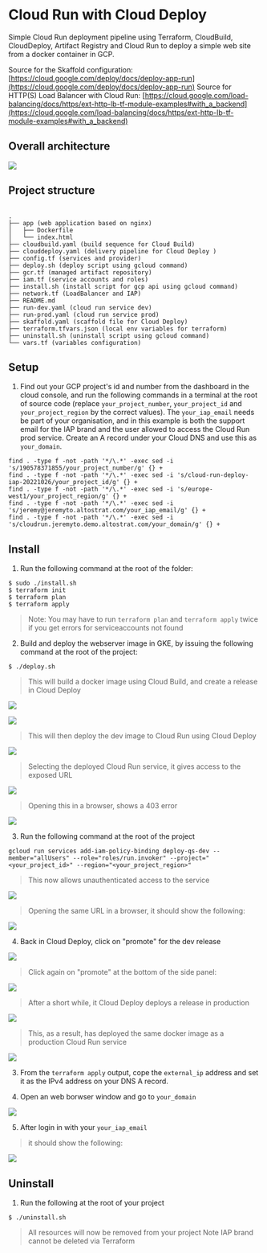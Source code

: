 # Cloud Run with Cloud Deploy
Simple Cloud Run deployment pipeline using Terraform, CloudBuild, CloudDeploy, Artifact Registry and Cloud Run to deploy a simple web site from a docker container in GCP.

Source for the Skaffold configuration: [https://cloud.google.com/deploy/docs/deploy-app-run](https://cloud.google.com/deploy/docs/deploy-app-run)
Source for HTTP(S) Load Balancer with Cloud Run: [https://cloud.google.com/load-balancing/docs/https/ext-http-lb-tf-module-examples#with_a_backend](https://cloud.google.com/load-balancing/docs/https/ext-http-lb-tf-module-examples#with_a_backend)


## Overall architecture

![](imgs/13.png)


## Project structure
```

.
├── app (web application based on nginx)
│   ├── Dockerfile
│   └── index.html
├── cloudbuild.yaml (build sequence for Cloud Build)
├── clouddeploy.yaml (delivery pipeline for Cloud Deploy )
├── config.tf (services and provider)
├── deploy.sh (deploy script using gcloud command)
├── gcr.tf (managed artifact repository)
├── iam.tf (service accounts and roles)
├── install.sh (install script for gcp api using gcloud command)
├── network.tf (LoadBalancer and IAP)
├── README.md
├── run-dev.yaml (cloud run service dev)
├── run-prod.yaml (cloud run service prod)
├── skaffold.yaml (scaffold file for Cloud Deploy)
├── terraform.tfvars.json (local env variables for terraform)
├── uninstall.sh (uninstall script using gcloud command)
└── vars.tf (variables configuration)

```

## Setup

1. Find out your GCP project's id and number from the dashboard in the cloud console, and run the following commands in a terminal at the root of source code (replace `your_project_number`, `your_project_id` and `your_project_region` by the correct values). The `your_iap_email` needs be part of your organisation, and in this example is both the support email for the IAP brand and the user allowed to access the Cloud Run prod service. Create an A record under your Cloud DNS and use this as `your_domain`.
```shell
find . -type f -not -path '*/\.*' -exec sed -i 's/190578371855/your_project_number/g' {} +
find . -type f -not -path '*/\.*' -exec sed -i 's/cloud-run-deploy-iap-20221026/your_project_id/g' {} +
find . -type f -not -path '*/\.*' -exec sed -i 's/europe-west1/your_project_region/g' {} +
find . -type f -not -path '*/\.*' -exec sed -i 's/jeremy@jeremyto.altostrat.com/your_iap_email/g' {} +
find . -type f -not -path '*/\.*' -exec sed -i 's/cloudrun.jeremyto.demo.altostrat.com/your_domain/g' {} +
```

## Install

1. Run the following command at the root of the folder:
```shell 
$ sudo ./install.sh
$ terraform init
$ terraform plan
$ terraform apply
```

> Note: You may have to run `terraform plan` and `terraform apply` twice if you get errors for serviceaccounts not found

2. Build and deploy the webserver image in GKE, by issuing the following command at the root of the project:

```shell
$ ./deploy.sh
```

> This will build a docker image using Cloud Build, and create a release in Cloud Deploy

![](imgs/0.png)

![](imgs/1.png)

> This will then deploy the dev image to Cloud Run using Cloud Deploy

![](imgs/2.png)

> Selecting the deployed Cloud Run service, it gives access to the exposed URL

![](imgs/3.png)

> Opening this in a browser, shows a 403 error

![](imgs/4.png)


3. Run the following command at the root of the project

```shell 
gcloud run services add-iam-policy-binding deploy-qs-dev --member="allUsers" --role="roles/run.invoker" --project="<your_project_id>" --region="<your_project_region>"
```

> This now allows unauthenticated access to the service

![](imgs/5.png)

> Opening the same URL in a browser, it should show the following:

![](imgs/6.png)



4. Back in Cloud Deploy, click on "promote" for the dev release

![](imgs/1.png)

> Click again on "promote" at the bottom of the side panel:

![](imgs/7.png)

> After a short while, it Cloud Deploy deploys a release in production

![](imgs/8.png)

> This, as a result, has deployed the same docker image as a production Cloud Run service

![](imgs/9.png)


3. From the `terraform apply` output, cope the `external_ip` address and set it as the IPv4 address on your DNS A record.

4. Open an web borwser window and go to `your_domain`

![](imgs/14.png)

5. After login in with your `your_iap_email`

> it should show the following:

![](imgs/11.png)




## Uninstall


1. Run the following at the root of your project

```shell 
$ ./uninstall.sh
```

> All resources will now be removed from your project
> Note IAP brand cannot be deleted via Terraform
